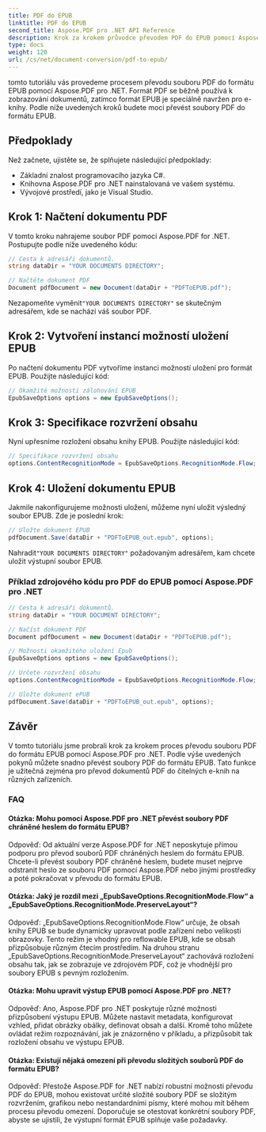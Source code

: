 ```yaml
---
title: PDF do EPUB
linktitle: PDF do EPUB
second_title: Aspose.PDF pro .NET API Reference
description: Krok za krokem průvodce převodem PDF do EPUB pomocí Aspose.PDF pro .NET.
type: docs
weight: 120
url: /cs/net/document-conversion/pdf-to-epub/
---
```

tomto tutoriálu vás provedeme procesem převodu souboru PDF do formátu EPUB pomocí Aspose.PDF pro .NET. Formát PDF se běžně používá k zobrazování dokumentů, zatímco formát EPUB je speciálně navržen pro e-knihy. Podle níže uvedených kroků budete moci převést soubory PDF do formátu EPUB.

## Předpoklady
Než začnete, ujistěte se, že splňujete následující předpoklady:

- Základní znalost programovacího jazyka C#.
- Knihovna Aspose.PDF pro .NET nainstalovaná ve vašem systému.
- Vývojové prostředí, jako je Visual Studio.

## Krok 1: Načtení dokumentu PDF
V tomto kroku nahrajeme soubor PDF pomocí Aspose.PDF for .NET. Postupujte podle níže uvedeného kódu:

```csharp
// Cesta k adresáři dokumentů.
string dataDir = "YOUR DOCUMENTS DIRECTORY";

// Načtěte dokument PDF
Document pdfDocument = new Document(dataDir + "PDFToEPUB.pdf");
```

 Nezapomeňte vyměnit`"YOUR DOCUMENTS DIRECTORY"` se skutečným adresářem, kde se nachází váš soubor PDF.

## Krok 2: Vytvoření instancí možností uložení EPUB
Po načtení dokumentu PDF vytvoříme instanci možností uložení pro formát EPUB. Použijte následující kód:

```csharp
// Okamžité možnosti zálohování EPUB
EpubSaveOptions options = new EpubSaveOptions();
```

## Krok 3: Specifikace rozvržení obsahu
Nyní upřesníme rozložení obsahu knihy EPUB. Použijte následující kód:

```csharp
// Specifikace rozvržení obsahu
options.ContentRecognitionMode = EpubSaveOptions.RecognitionMode.Flow;
```

## Krok 4: Uložení dokumentu EPUB
Jakmile nakonfigurujeme možnosti uložení, můžeme nyní uložit výsledný soubor EPUB. Zde je poslední krok:

```csharp
// Uložte dokument EPUB
pdfDocument.Save(dataDir + "PDFToEPUB_out.epub", options);
```

 Nahradit`"YOUR DOCUMENTS DIRECTORY"` požadovaným adresářem, kam chcete uložit výstupní soubor EPUB.

### Příklad zdrojového kódu pro PDF do EPUB pomocí Aspose.PDF pro .NET

```csharp
// Cesta k adresáři dokumentů.
string dataDir = "YOUR DOCUMENT DIRECTORY";

// Načíst dokument PDF
Document pdfDocument = new Document(dataDir + "PDFToEPUB.pdf");

// Možnosti okamžitého uložení Epub
EpubSaveOptions options = new EpubSaveOptions();

// Určete rozvržení obsahu
options.ContentRecognitionMode = EpubSaveOptions.RecognitionMode.Flow;

// Uložte dokument ePUB
pdfDocument.Save(dataDir + "PDFToEPUB_out.epub", options);
```

## Závěr
V tomto tutoriálu jsme probrali krok za krokem proces převodu souboru PDF do formátu EPUB pomocí Aspose.PDF pro .NET. Podle výše uvedených pokynů můžete snadno převést soubory PDF do formátu EPUB. Tato funkce je užitečná zejména pro převod dokumentů PDF do čitelných e-knih na různých zařízeních.

### FAQ

#### Otázka: Mohu pomocí Aspose.PDF pro .NET převést soubory PDF chráněné heslem do formátu EPUB?

Odpověď: Od aktuální verze Aspose.PDF for .NET neposkytuje přímou podporu pro převod souborů PDF chráněných heslem do formátu EPUB. Chcete-li převést soubory PDF chráněné heslem, budete muset nejprve odstranit heslo ze souboru PDF pomocí Aspose.PDF nebo jinými prostředky a poté pokračovat v převodu do formátu EPUB.

#### Otázka: Jaký je rozdíl mezi „EpubSaveOptions.RecognitionMode.Flow“ a „EpubSaveOptions.RecognitionMode.PreserveLayout“?

Odpověď: „EpubSaveOptions.RecognitionMode.Flow“ určuje, že obsah knihy EPUB se bude dynamicky upravovat podle zařízení nebo velikosti obrazovky. Tento režim je vhodný pro reflowable EPUB, kde se obsah přizpůsobuje různým čtecím prostředím. Na druhou stranu „EpubSaveOptions.RecognitionMode.PreserveLayout“ zachovává rozložení obsahu tak, jak se zobrazuje ve zdrojovém PDF, což je vhodnější pro soubory EPUB s pevným rozložením.

#### Otázka: Mohu upravit výstup EPUB pomocí Aspose.PDF pro .NET?

Odpověď: Ano, Aspose.PDF pro .NET poskytuje různé možnosti přizpůsobení výstupu EPUB. Můžete nastavit metadata, konfigurovat vzhled, přidat obrázky obálky, definovat obsah a další. Kromě toho můžete ovládat režim rozpoznávání, jak je znázorněno v příkladu, a přizpůsobit tak rozložení obsahu ve výstupu EPUB.

#### Otázka: Existují nějaká omezení při převodu složitých souborů PDF do formátu EPUB?

Odpověď: Přestože Aspose.PDF for .NET nabízí robustní možnosti převodu PDF do EPUB, mohou existovat určité složité soubory PDF se složitým rozvržením, grafikou nebo nestandardními písmy, které mohou mít během procesu převodu omezení. Doporučuje se otestovat konkrétní soubory PDF, abyste se ujistili, že výstupní formát EPUB splňuje vaše požadavky.